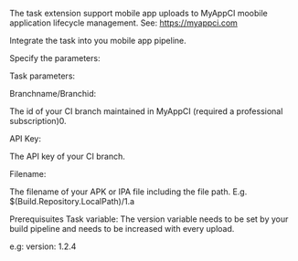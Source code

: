 The task extension support mobile app uploads to MyAppCI moobile application lifecycle management.
See: https://myappci.com


Integrate the task into you mobile app pipeline.

Specify the parameters:

Task parameters:

Branchname/Branchid:

The id of your CI branch maintained in MyAppCI (required a professional subscription)0.

API Key:

The API key of your CI branch.

Filename:

The filename of your APK or IPA file including the file path.
E.g.
$(Build.Repository.LocalPath)/1.a


Prerequisuites Task variable:
The version variable needs to be set by your build pipeline and needs to be increased with every upload.

e.g:
version: 1.2.4
